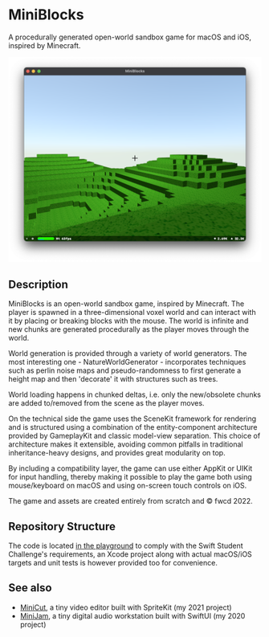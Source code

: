 # MiniBlocks

A procedurally generated open-world sandbox game for macOS and iOS, inspired by Minecraft.

![Screenshot](screenshot.png)

## Description

MiniBlocks is an open-world sandbox game, inspired by Minecraft. The player is spawned in a three-dimensional voxel world and can interact with it by placing or breaking blocks with the mouse. The world is infinite and new chunks are generated procedurally as the player moves through the world.

World generation is provided through a variety of world generators. The most interesting one - NatureWorldGenerator - incorporates techniques such as perlin noise maps and pseudo-randomness to first generate a height map and then 'decorate' it with structures such as trees.

World loading happens in chunked deltas, i.e. only the new/obsolete chunks are added to/removed from the scene as the player moves.

On the technical side the game uses the SceneKit framework for rendering and is structured using a combination of the entity-component architecture provided by GameplayKit and classic model-view separation. This choice of architecture makes it extensible, avoiding common pitfalls in traditional inheritance-heavy designs, and provides great modularity on top.

By including a compatibility layer, the game can use either AppKit or UIKit for input handling, thereby making it possible to play the game both using mouse/keyboard on macOS and using on-screen touch controls on iOS.

The game and assets are created entirely from scratch and © fwcd 2022.

## Repository Structure

The code is located [in the playground](MiniBlocks.playground/Sources) to comply with the Swift Student Challenge's requirements, an Xcode project along with actual macOS/iOS targets and unit tests is however provided too for convenience.

## See also

* [MiniCut](https://github.com/fwcd/mini-cut), a tiny video editor built with SpriteKit (my 2021 project)
* [MiniJam](https://github.com/fwcd/mini-jam), a tiny digital audio workstation built with SwiftUI (my 2020 project)
